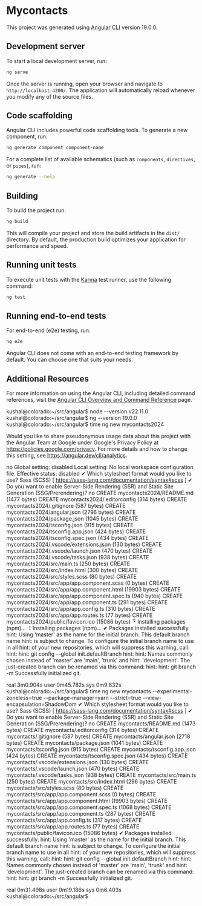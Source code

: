 # Mycontacts

This project was generated using [Angular CLI](https://github.com/angular/angular-cli) version 19.0.0.

## Development server

To start a local development server, run:

```bash
ng serve
```

Once the server is running, open your browser and navigate to `http://localhost:4200/`. The application will automatically reload whenever you modify any of the source files.

## Code scaffolding

Angular CLI includes powerful code scaffolding tools. To generate a new component, run:

```bash
ng generate component component-name
```

For a complete list of available schematics (such as `components`, `directives`, or `pipes`), run:

```bash
ng generate --help
```

## Building

To build the project run:

```bash
ng build
```

This will compile your project and store the build artifacts in the `dist/` directory. By default, the production build optimizes your application for performance and speed.

## Running unit tests

To execute unit tests with the [Karma](https://karma-runner.github.io) test runner, use the following command:

```bash
ng test
```

## Running end-to-end tests

For end-to-end (e2e) testing, run:

```bash
ng e2e
```

Angular CLI does not come with an end-to-end testing framework by default. You can choose one that suits your needs.

## Additional Resources

For more information on using the Angular CLI, including detailed command references, visit the [Angular CLI Overview and Command Reference](https://angular.dev/tools/cli) page.









































kushal@colorado:~/src/angular$ node --version
v22.11.0
kushal@colorado:~/src/angular$ ng --version
19.0.0
kushal@colorado:~/src/angular$ time ng new mycontacts2024
 
Would you like to share pseudonymous usage data about this project with the Angular Team
at Google under Google's Privacy Policy at https://policies.google.com/privacy. For more
details and how to change this setting, see https://angular.dev/cli/analytics.

   no
Global setting: disabled
Local setting: No local workspace configuration file.
Effective status: disabled
✔ Which stylesheet format would you like to use? Sass (SCSS)     [ https://sass-lang.com/documentation/syntax#scss                ]
✔ Do you want to enable Server-Side Rendering (SSR) and Static Site Generation (SSG/Prerendering)? no
CREATE mycontacts2024/README.md (1477 bytes)
CREATE mycontacts2024/.editorconfig (314 bytes)
CREATE mycontacts2024/.gitignore (587 bytes)
CREATE mycontacts2024/angular.json (2796 bytes)
CREATE mycontacts2024/package.json (1045 bytes)
CREATE mycontacts2024/tsconfig.json (915 bytes)
CREATE mycontacts2024/tsconfig.app.json (424 bytes)
CREATE mycontacts2024/tsconfig.spec.json (434 bytes)
CREATE mycontacts2024/.vscode/extensions.json (130 bytes)
CREATE mycontacts2024/.vscode/launch.json (470 bytes)
CREATE mycontacts2024/.vscode/tasks.json (938 bytes)
CREATE mycontacts2024/src/main.ts (250 bytes)
CREATE mycontacts2024/src/index.html (300 bytes)
CREATE mycontacts2024/src/styles.scss (80 bytes)
CREATE mycontacts2024/src/app/app.component.scss (0 bytes)
CREATE mycontacts2024/src/app/app.component.html (19903 bytes)
CREATE mycontacts2024/src/app/app.component.spec.ts (940 bytes)
CREATE mycontacts2024/src/app/app.component.ts (291 bytes)
CREATE mycontacts2024/src/app/app.config.ts (310 bytes)
CREATE mycontacts2024/src/app/app.routes.ts (77 bytes)
CREATE mycontacts2024/public/favicon.ico (15086 bytes)
⠙ Installing packages (npm)...
⠸ Installing packages (npm)...
✔ Packages installed successfully.
hint: Using 'master' as the name for the initial branch. This default branch name
hint: is subject to change. To configure the initial branch name to use in all
hint: of your new repositories, which will suppress this warning, call:
hint: 
hint:   git config --global init.defaultBranch <name>
hint: 
hint: Names commonly chosen instead of 'master' are 'main', 'trunk' and
hint: 'development'. The just-created branch can be renamed via this command:
hint: 
hint:   git branch -m <name>
    Successfully initialized git.

real    3m0.904s
user    0m45.782s
sys     0m9.832s
kushal@colorado:~/src/angular$ time ng new mycontacts --experimental-zoneless=true --package-manager=yarn --strict=true --view-encapsulation=ShadowDom
✔ Which stylesheet format would you like to use? Sass (SCSS)     [ https://sass-lang.com/documentation/syntax#scss                ]
✔ Do you want to enable Server-Side Rendering (SSR) and Static Site Generation (SSG/Prerendering)? no
CREATE mycontacts/README.md (1473 bytes)
CREATE mycontacts/.editorconfig (314 bytes)
CREATE mycontacts/.gitignore (587 bytes)
CREATE mycontacts/angular.json (2718 bytes)
CREATE mycontacts/package.json (1041 bytes)
CREATE mycontacts/tsconfig.json (915 bytes)
CREATE mycontacts/tsconfig.app.json (424 bytes)
CREATE mycontacts/tsconfig.spec.json (434 bytes)
CREATE mycontacts/.vscode/extensions.json (130 bytes)
CREATE mycontacts/.vscode/launch.json (470 bytes)
CREATE mycontacts/.vscode/tasks.json (938 bytes)
CREATE mycontacts/src/main.ts (250 bytes)
CREATE mycontacts/src/index.html (296 bytes)
CREATE mycontacts/src/styles.scss (80 bytes)
CREATE mycontacts/src/app/app.component.scss (0 bytes)
CREATE mycontacts/src/app/app.component.html (19903 bytes)
CREATE mycontacts/src/app/app.component.spec.ts (1068 bytes)
CREATE mycontacts/src/app/app.component.ts (287 bytes)
CREATE mycontacts/src/app/app.config.ts (317 bytes)
CREATE mycontacts/src/app/app.routes.ts (77 bytes)
CREATE mycontacts/public/favicon.ico (15086 bytes)
✔ Packages installed successfully.
hint: Using 'master' as the name for the initial branch. This default branch name
hint: is subject to change. To configure the initial branch name to use in all
hint: of your new repositories, which will suppress this warning, call:
hint: 
hint:   git config --global init.defaultBranch <name>
hint: 
hint: Names commonly chosen instead of 'master' are 'main', 'trunk' and
hint: 'development'. The just-created branch can be renamed via this command:
hint: 
hint:   git branch -m <name>
    Successfully initialized git.

real    0m31.498s
user    0m19.186s
sys     0m6.403s
kushal@colorado:~/src/angular$ 
